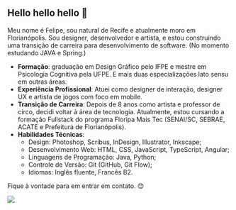 ## Hello hello hello 👋

Meu nome é Felipe, sou natural de Recife e atualmente moro em Florianópolis. Sou designer, desenvolvedor e artista, e estou construindo uma transição de carreira para desenvolvimento de software. (No momento estudando JAVA e Spring.)

- **Formação**: graduação em Design Gráfico pelo IFPE e mestre em Psicologia Cognitiva pela UFPE. E mais duas especializações lato sensu em outras áreas.
- **Experiência Profissional**: Atuei como designer de interação, designer UX e artista de jogos com foco em mobile.
- **Transição de Carreira**: Depois de 8 anos como artista e professor de circo, decidi voltar à área de tecnologia. Atualmente, estou cursando a formação Fullstack do programa Floripa Mais Tec (SENAI/SC, SEBRAE, ACATE e Prefeitura de Florianópolis).
- **Habilidades Técnicas**:
  - Design: Photoshop, Scribus, InDesign, Illustrator, Inkscape;
  - Desenvolvimento Web: HTML, CSS, JavaScript, TypeScript, Angular;
  - Linguagens de Programação: Java, Python;
  - Controle de Versão: Git (GitHub, Git Flow);
  - Idiomas: Inglês fluente, Francês B2.
 
Fique à vontade para em entrar em contato. 😊

<a href="https://www.linkedin.com/in/felipe-querette/" target="_blank"><img loading="lazy" src="https://img.shields.io/badge/-LinkedIn-%230077B5?style=for-the-badge&logo=linkedin&logoColor=white" target="_blank"></a>




<!--
**FelipeQue/FelipeQue** is a ✨ _special_ ✨ repository because its `README.md` (this file) appears on your GitHub profile.

Here are some ideas to get you started:

- 🔭 I’m currently working on ...
- 🌱 I’m currently learning ...
- 👯 I’m looking to collaborate on ...
- 🤔 I’m looking for help with ...
- 💬 Ask me about ...
- 📫 How to reach me: ...
- 😄 Pronouns: ...
- ⚡ Fun fact: ...
-->
